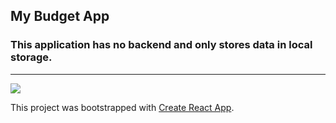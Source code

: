 <h2>My Budget App</h2>
<h3>This application has no backend and only stores data in local storage.</h3>
<hr/>
<img src='http://ilhov.space/img-github/my_budget_app.png'>

This project was bootstrapped with [Create React App](https://github.com/facebook/create-react-app).
